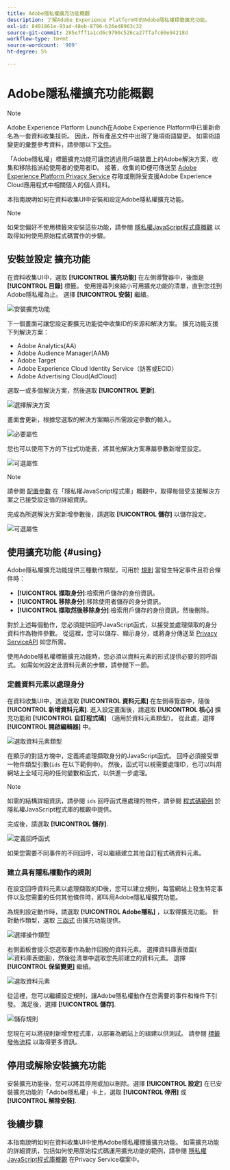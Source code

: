 ```yaml
---
title: Adobe隱私權擴充功能概觀
description: 了解Adobe Experience Platform中的Adobe隱私權標籤擴充功能。
exl-id: 8401861e-93ad-48eb-8796-b26ed8963c32
source-git-commit: 285e7ff1a1cd6c9790c526ca27ffafc60e94218d
workflow-type: tm+mt
source-wordcount: '909'
ht-degree: 5%

---
```


# Adobe隱私權擴充功能概觀

>[!NOTE]
>
>Adobe Experience Platform Launch在Adobe Experience Platform中已重新命名為一套資料收集技術。 因此，所有產品文件中出現了幾項術語變更。 如需術語變更的彙整參考資料，請參閱以下[文件](../../../term-updates.md)。

「Adobe隱私權」標籤擴充功能可讓您透過用戶端裝置上的Adobe解決方案，收集和移除指派給使用者的使用者ID。 接著，收集的ID便可傳送至 [Adobe Experience Platform Privacy Service](../../../../privacy-service/home.md) 存取或刪除受支援Adobe Experience Cloud應用程式中相關個人的個人資料。

本指南說明如何在資料收集UI中安裝和設定Adobe隱私權擴充功能。

>[!NOTE]
>
>如果您偏好不使用標籤來安裝這些功能，請參閱 [隱私權JavaScript程式庫概觀](../../../../privacy-service/js-library.md) 以取得如何使用原始程式碼實作的步驟。

## 安裝並設定 擴充功能

在資料收集UI中，選取 **[!UICONTROL 擴充功能]** 在左側導覽器中，後面是 **[!UICONTROL 目錄]** 標籤。 使用搜尋列來縮小可用擴充功能的清單，直到您找到Adobe隱私權為止。 選擇 **[!UICONTROL 安裝]** 繼續。

![安裝擴充功能](../../../images/extensions/privacy/install.png)

下一個畫面可讓您設定要擴充功能從中收集ID的來源和解決方案。 擴充功能支援下列解決方案：

* Adobe Analytics(AA)
* Adobe Audience Manager(AAM)
* Adobe Target
* Adobe Experience Cloud Identity Service（訪客或ECID）
* Adobe Advertising Cloud(AdCloud)

選取一或多個解決方案，然後選取 **[!UICONTROL 更新]**.

![選擇解決方案](../../../images/extensions/privacy/select-solutions.png)

畫面會更新，根據您選取的解決方案顯示所需設定參數的輸入。

![必要屬性](../../../images/extensions/privacy/required-properties.png)

您也可以使用下方的下拉式功能表，將其他解決方案專屬參數新增至設定。

![可選屬性](../../../images/extensions/privacy/optional-properties.png)

>[!NOTE]
>
>請參閱 [配置參數](../../../../privacy-service/js-library.md#config-params) 在「隱私權JavaScript程式庫」概觀中，取得每個受支援解決方案之已接受設定值的詳細資訊。

完成為所選解決方案新增參數後，請選取 **[!UICONTROL 儲存]** 以儲存設定。

![可選屬性](../../../images/extensions/privacy/save-config.png)

## 使用擴充功能 {#using}

Adobe隱私權擴充功能提供三種動作類型，可用於 [規則](../../../ui/managing-resources/rules.md) 當發生特定事件且符合條件時：

* **[!UICONTROL 擷取身分]**:檢索用戶儲存的身份資訊。
* **[!UICONTROL 移除身分]**:移除使用者儲存的身分資訊。
* **[!UICONTROL 擷取然後移除身分]**:檢索用戶儲存的身份資訊，然後刪除。

對於上述每個動作，您必須提供回呼JavaScript函式，以接受並處理擷取的身分資料作為物件參數。 從這裡，您可以儲存、顯示身分，或將身分傳送至 [Privacy ServiceAPI](../../../../privacy-service/api/overview.md) 如您所需。

使用Adobe隱私權標籤擴充功能時，您必須以資料元素的形式提供必要的回呼函式。 如需如何設定此資料元素的步驟，請參閱下一節。

### 定義資料元素以處理身分

在資料收集UI中，透過選取 **[!UICONTROL 資料元素]** 在左側導覽器中，隨後 **[!UICONTROL 新增資料元素]**. 進入設定畫面後，請選取 **[!UICONTROL 核心]** 擴充功能和 **[!UICONTROL 自訂程式碼]** （適用於資料元素類型）。 從此處，選擇 **[!UICONTROL 開啟編輯器]** 中。

![選取資料元素類型](../../../images/extensions/privacy/data-element-type.png)

在顯示的對話方塊中，定義將處理擷取身分的JavaScript函式。 回呼必須接受單一物件類型引數(`ids` 在以下範例中)。 然後，函式可以視需要處理ID，也可以叫用網站上全域可用的任何變數和函式，以供進一步處理。

>[!NOTE]
>
>如需的結構詳細資訊，請參閱 `ids` 回呼函式應處理的物件，請參閱 [程式碼範例](../../../../privacy-service/js-library.md#samples) 於隱私權JavaScript程式庫的概觀中提供。

完成後，請選取 **[!UICONTROL 儲存]**.

![定義回呼函式](../../../images/extensions/privacy/define-custom-code.png)

如果您需要不同事件的不同回呼，可以繼續建立其他自訂程式碼資料元素。

### 建立具有隱私權動作的規則

在設定回呼資料元素以處理擷取的ID後，您可以建立規則，每當網站上發生特定事件以及您需要的任何其他條件時，即叫用Adobe隱私權擴充功能。

為規則設定動作時，請選取 **[!UICONTROL Adobe隱私]** ，以取得擴充功能。 針對動作類型，選取 [三函式](#using) 由擴充功能提供。

![選擇操作類型](../../../images/extensions/privacy/action-type.png)

右側面板會提示您選取要作為動作回撥的資料元素。 選擇資料庫表徵圖(![資料庫表徵圖](../../../images/extensions/privacy/database.png))，然後從清單中選取您先前建立的資料元素。 選擇 **[!UICONTROL 保留變更]** 繼續。

![選取資料元素](../../../images/extensions/privacy/add-data-element.png)

從這裡，您可以繼續設定規則，讓Adobe隱私權動作在您需要的事件和條件下引發。 滿足後，選擇 **[!UICONTROL 儲存]**.

![儲存規則](../../../images/extensions/privacy/save-rule.png)

您現在可以將規則新增至程式庫，以部署為網站上的組建以供測試。 請參閱 [標籤發佈流程](../../../ui/publishing/overview.md) 以取得更多資訊。

## 停用或解除安裝擴充功能

安裝擴充功能後，您可以將其停用或加以刪除。選擇 **[!UICONTROL 設定]** 在已安裝擴充功能的「Adobe隱私權」卡上，選取 **[!UICONTROL 停用]** 或 **[!UICONTROL 解除安裝]**.

## 後續步驟

本指南說明如何在資料收集UI中使用Adobe隱私權標籤擴充功能。 如需擴充功能的詳細資訊，包括如何使用原始程式碼運用擴充功能的範例，請參閱 [隱私權JavaScript程式庫概觀](../../../../privacy-service/js-library.md) 在Privacy Service檔案中。
